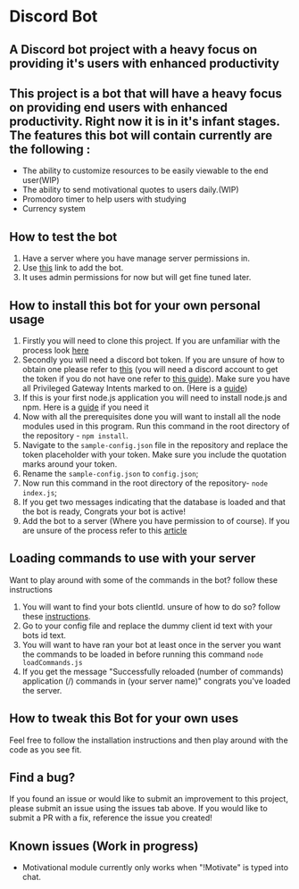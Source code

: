 # Discord Bot

## A Discord bot project with a heavy focus on providing it's users with enhanced productivity

This project is a bot that will have a heavy focus on providing end users with enhanced productivity. Right now it is in it's infant stages. The features this bot will contain currently are the following :
-
- The ability to customize resources to be easily viewable to the end user(WIP)
- The ability to send motivational quotes to users daily.(WIP)
- Promodoro timer to help users with studying
- Currency system

## How to test the bot 

1. Have a server where you have manage server permissions in.
2. Use <a href = "https://discord.com/api/oauth2/authorize?client_id=1190060434628284447&permissions=8&scope=bot">this</a> link to add the bot.
3. It uses admin permissions for now but will get fine tuned later.

## How to install this bot for your own personal usage


1. Firstly you will need to clone this project. If you are unfamiliar with the process look <a href="https://docs.github.com/en/repositories/creating-and-managing-repositories/cloning-a-repository">here</a>
2. Secondly you will need a discord bot token. If you are unsure of how to obtain one please refer to <a href="https://www.writebots.com/discord-bot-token/">this</a> (you will need a discord account to get the token if you do not have one refer to <a href="https://support.discord.com/hc/en-us/articles/360033931551-Getting-Started#h_01H4RR2GE2FAK7DZ5W3765NGVT">this guide</a>). Make sure you have all Privileged Gateway Intents marked to on. (Here is a <a href="https://discordjs.guide/popular-topics/intents.html#privileged-intents">guide<a>)
3. If this is your first node.js application you will need to install node.js and npm. Here is a <a href="https://docs.npmjs.com/downloading-and-installing-node-js-and-npm">guide</a> if you need it  
4. Now with all the prerequisites done you will want to install all the node modules used in this program. Run this command in the root directory of the repository - `npm install`.
5. Navigate to the `sample-config.json` file in the repository and replace the token placeholder with your token. Make sure you include the quotation marks around your token.
6. Rename the `sample-config.json` to `config.json`;
7. Now run this command in the root directory of the repository- `node index.js`;
8. If you get two messages indicating that the database is loaded and that the bot is ready, Congrats your bot is active!
9. Add the bot to a server (Where you have permission to of course). If you are unsure of the process refer to this <a href="https://discordjs.guide/preparations/adding-your-bot-to-servers.html#bot-invite-links">article</a>

## Loading commands to use with your server

Want to play around with some of the commands in the bot? follow these instructions

1. You will want to find your bots clientId. unsure of how to do so? follow these <a href="https://docs.discloudbot.com/v/en/suport/faq/id-bot">instructions</a>.
2. Go to your config file and replace the dummy client id text with your bots id text.
3. You will want to have ran your bot at least once in the server you want the commands to be loaded in before running this command `node loadCommands.js`
4. If you get the message "Successfully reloaded (number of commands) application (/) commands in (your server name)" congrats you've loaded the server.

## How to tweak this Bot for your own uses

Feel free to follow the installation instructions and then play around with the code as you see fit.

## Find a bug?

If you found an issue or would like to submit an improvement to this project, please submit an issue using the issues tab above. If you would like to submit a PR with a fix, reference the issue you created!

## Known issues (Work in progress)

- Motivational module currently only works when "!Motivate" is typed into chat.


